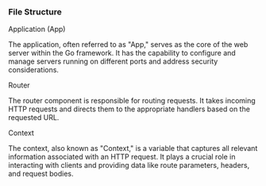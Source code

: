 
### File Structure

Application (App) 

The application, often referred to as "App," serves as the core of the web server within the Go framework. It has the capability to configure and manage servers running on different ports and address security considerations. 

Router 

The router component is responsible for routing requests. It takes incoming HTTP requests and directs them to the appropriate handlers based on the requested URL. 

Context 

The context, also known as "Context," is a variable that captures all relevant information associated with an HTTP request. It plays a crucial role in interacting with clients and providing data like route parameters, headers, and request bodies. 
